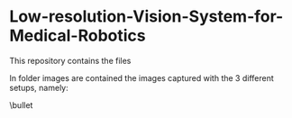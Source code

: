 # Low-resolution-Vision-System-for-Medical-Robotics

This repository contains the files

In folder images are contained the images captured with the 3 different setups, namely:

\bullet 
